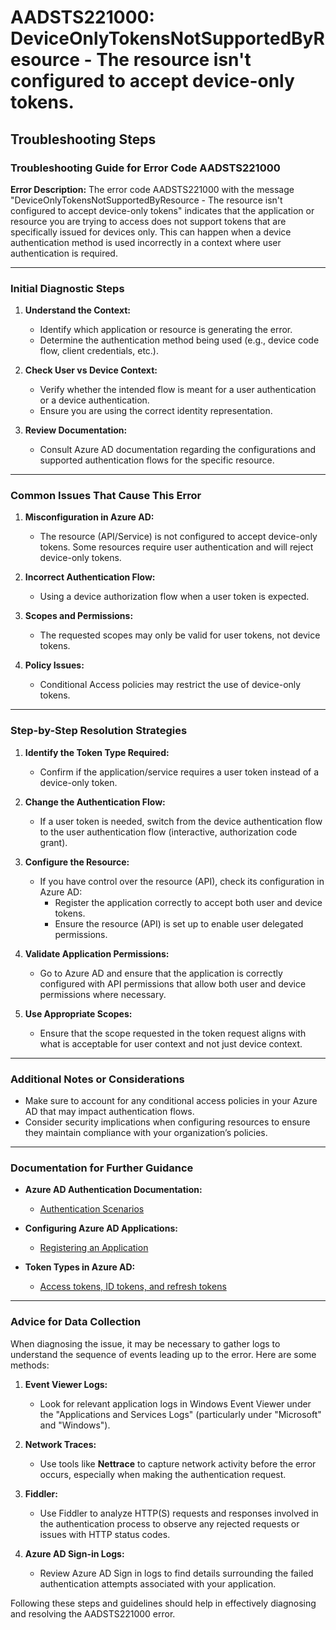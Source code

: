 
# AADSTS221000: DeviceOnlyTokensNotSupportedByResource - The resource isn't configured to accept device-only tokens.


## Troubleshooting Steps
### Troubleshooting Guide for Error Code AADSTS221000

**Error Description:**
The error code AADSTS221000 with the message "DeviceOnlyTokensNotSupportedByResource - The resource isn't configured to accept device-only tokens" indicates that the application or resource you are trying to access does not support tokens that are specifically issued for devices only. This can happen when a device authentication method is used incorrectly in a context where user authentication is required.

---

### Initial Diagnostic Steps

1. **Understand the Context:**
   - Identify which application or resource is generating the error.
   - Determine the authentication method being used (e.g., device code flow, client credentials, etc.).

2. **Check User vs Device Context:**
   - Verify whether the intended flow is meant for a user authentication or a device authentication.
   - Ensure you are using the correct identity representation.

3. **Review Documentation:**
   - Consult Azure AD documentation regarding the configurations and supported authentication flows for the specific resource.

---

### Common Issues That Cause This Error

1. **Misconfiguration in Azure AD:**
   - The resource (API/Service) is not configured to accept device-only tokens. Some resources require user authentication and will reject device-only tokens.

2. **Incorrect Authentication Flow:**
   - Using a device authorization flow when a user token is expected.

3. **Scopes and Permissions:**
   - The requested scopes may only be valid for user tokens, not device tokens.

4. **Policy Issues:**
   - Conditional Access policies may restrict the use of device-only tokens.

---

### Step-by-Step Resolution Strategies

1. **Identify the Token Type Required:**
   - Confirm if the application/service requires a user token instead of a device-only token.

2. **Change the Authentication Flow:**
   - If a user token is needed, switch from the device authentication flow to the user authentication flow (interactive, authorization code grant).

3. **Configure the Resource:**
   - If you have control over the resource (API), check its configuration in Azure AD:
     - Register the application correctly to accept both user and device tokens.
     - Ensure the resource (API) is set up to enable user delegated permissions.

4. **Validate Application Permissions:**
   - Go to Azure AD and ensure that the application is correctly configured with API permissions that allow both user and device permissions where necessary.

5. **Use Appropriate Scopes:**
   - Ensure that the scope requested in the token request aligns with what is acceptable for user context and not just device context.

---

### Additional Notes or Considerations

- Make sure to account for any conditional access policies in your Azure AD that may impact authentication flows.
- Consider security implications when configuring resources to ensure they maintain compliance with your organization’s policies.

---

### Documentation for Further Guidance

- **Azure AD Authentication Documentation:**
  - [Authentication Scenarios](https://docs.microsoft.com/azure/active-directory/develop/authentication-scenarios)
  
- **Configuring Azure AD Applications:**
  - [Registering an Application](https://docs.microsoft.com/azure/active-directory/develop/quickstart-register-app)
  
- **Token Types in Azure AD:**
  - [Access tokens, ID tokens, and refresh tokens](https://docs.microsoft.com/azure/active-directory/develop/v2-tokens)

---

### Advice for Data Collection

When diagnosing the issue, it may be necessary to gather logs to understand the sequence of events leading up to the error. Here are some methods:

1. **Event Viewer Logs:**
   - Look for relevant application logs in Windows Event Viewer under the "Applications and Services Logs" (particularly under "Microsoft" and "Windows").

2. **Network Traces:**
   - Use tools like **Nettrace** to capture network activity before the error occurs, especially when making the authentication request.

3. **Fiddler:**
   - Use Fiddler to analyze HTTP(S) requests and responses involved in the authentication process to observe any rejected requests or issues with HTTP status codes.

4. **Azure AD Sign-in Logs:**
   - Review Azure AD Sign in logs to find details surrounding the failed authentication attempts associated with your application.

Following these steps and guidelines should help in effectively diagnosing and resolving the AADSTS221000 error.